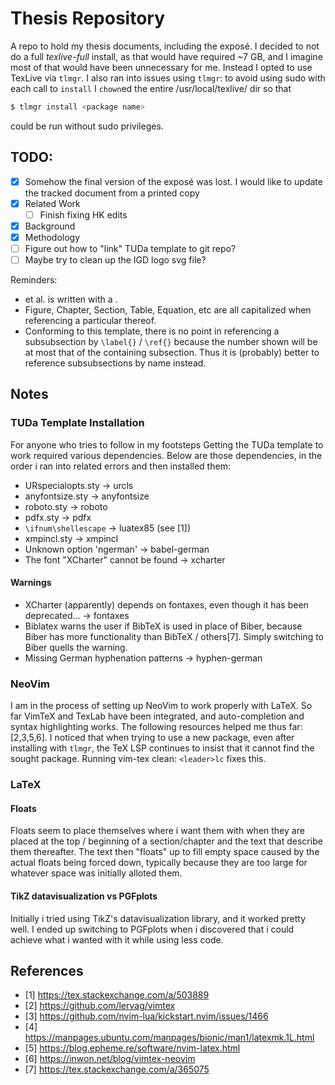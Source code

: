 # Thesis Repository

A repo to hold my thesis documents, including the exposé. I decided to not do a full *texlive-full* install, as that would have required ~7 GB, and I imagine most of that would have been unnecessary for me. Instead I opted to use TexLive via `tlmgr`. I also ran into issues using `tlmgr`: to avoid using sudo with each call to `install` I `chown`ed the entire /usr/local/texlive/ dir so that
```sh
$ tlmgr install <package name>
```
could be run without sudo privileges.

## TODO:

- [x] Somehow the final version of the exposé was lost. I would like to update the tracked document from a printed copy
- [x] Related Work
  - [ ] Finish fixing HK edits
- [x] Background
- [x] Methodology
- [ ] Figure out how to "link" TUDa template to git repo?
- [ ] Maybe try to clean up the IGD logo svg file?

Reminders:
- et al. is written with a .
- Figure, Chapter, Section, Table, Equation, etc are all capitalized when referencing a particular thereof.
- Conforming to this template, there is no point in referencing a subsubsection by `\label{}` / `\ref{}` because the number shown will be at most that of the containing subsection. Thus it is (probably) better to reference subsubsections by name instead.

## Notes

### TUDa Template Installation

For anyone who tries to follow in my footsteps
Getting the TUDa template to work required various dependencies. Below are those dependencies, in the order i ran into related errors and then installed them:
- URspecialopts.sty &rarr; urcls
- anyfontsize.sty &rarr; anyfontsize
- roboto.sty &rarr; roboto
- pdfx.sty &rarr; pdfx
- `\ifnum\shellescape` &rarr; luatex85 (see [1])
- xmpincl.sty &rarr; xmpincl
- Unknown option 'ngerman' &rarr; babel-german
- The font "XCharter" cannot be found &rarr; xcharter

#### Warnings

- XCharter (apparently) depends on fontaxes, even though it has been deprecated... &rarr; fontaxes
- Biblatex warns the user if BibTeX is used in place of Biber, because Biber has more functionality than BibTeX / others[7]. Simply switching to Biber quells the warning.
- Missing German hyphenation patterns &rarr; hyphen-german

### NeoVim

I am in the process of setting up NeoVim to work properly with LaTeX. So far VimTeX and TexLab have been integrated, and auto-completion and syntax highlighting works. The following resources helped me thus far: [2,3,5,6].
I noticed that when trying to use a new package, even after installing with `tlmgr`, the TeX LSP continues to insist that it cannot find the sought package. Running vim-tex clean: `<leader>lc` fixes this.

### LaTeX

#### Floats

Floats seem to place themselves where i want them with when they are placed at the top / beginning of a section/chapter and the text that describe them thereafter.
The text then "floats" up to fill empty space caused by the actual floats being forced down, typically because they are too large for whatever space was initially alloted them.

#### TikZ datavisualization vs PGFplots

Initially i tried using TikZ's datavisualization library, and it worked pretty well.
I ended up switching to PGFplots when i discovered that i could achieve what i wanted with it while using less code.

## References

- [1] https://tex.stackexchange.com/a/503889
- [2] https://github.com/lervag/vimtex
- [3] https://github.com/nvim-lua/kickstart.nvim/issues/1466
- [4] https://manpages.ubuntu.com/manpages/bionic/man1/latexmk.1L.html
- [5] https://blog.epheme.re/software/nvim-latex.html
- [6] https://inwon.net/blog/vimtex-neovim
- [7] https://tex.stackexchange.com/a/365075
